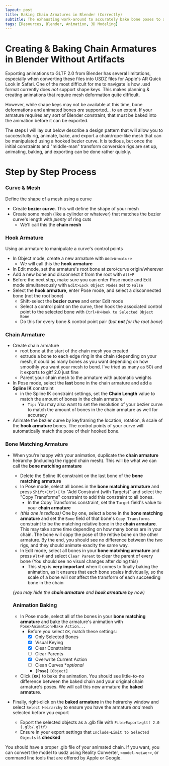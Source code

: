 ```yaml
---
layout: post
title: Baking Chain Armatures in Blender (Correctly)
subtitle: The exhausting work-around to accurately bake bone poses to animations with a Spline IK constraint bone modifier in Blender
tags: [Resources, Blender, Animation, 3D Modeling]
---
```


# Creating & Baking Chain Armatures in Blender Without Artifacts

Exporting animations to GLTF 2.0 from Blender has several limitations, especially when converting these files into USDZ files for Apple's AR Quick Look in Safari. One of the most difficult for me to navigate is how .usd format currently does *not* support shape keys. This makes planning & creating animations that require mesh deformation quite difficult.

However, while shape keys may not be available at this time, bone deformations and animated bones *are* supported... to an extent. If your armature requires any sort of Blender constraint, that must be baked into the animation before it can be exported.

The steps I will lay out below describe a design pattern that will allow you to successfully rig, animate, bake, and export a chain/rope-like mesh that can be manipulated using a hooked bezier curve. It is tedious, but once the initial constraints and "middle-man" transform conversion rigs are set up, animating, baking, and exporting can be done rather quickly.

# Step by Step Process

### Curve & Mesh
Define the shape of a mesh using a curve

- Create **bezier curve**. This will define the shape of your mesh
- Create some mesh (like a cylinder or whatever) that matches the bezier curve's length with *plenty* of ring cuts
  - We'll call this the **chain mesh**

### Hook Armature
Using an armature to manipulate a curve's control points

- In Object mode, create a new armature with `Add>Armature`
  -  We will call this the **hook armature**
- In Edit mode, set the armature's root bone at zero/curve origin/wherever
- Add a new bone and disconnect it from the root with `Alt+P`
- Before the next step, make sure you can enter Pose mode and Edit mode simultaneously with `Edit>Lock Object Modes` set to `False`
- Select the **hook armature**, enter Pose mode, and select a disconnected bone (not the root bone)
  - Shift-select the **bezier curve** and enter Edit mode
  - Select a control point on the curve, then hook the associated control point to the selected bone with `Ctrl+H>Hook to Selected Object Bone`
  - Do this for every bone & control point pair (*but **not** for the root bone*)

### Chain Armature

- Create chain armature
  - root bone at the start of the chain mesh you created
  - extrude a bone to each edge ring in the chain (depending on your mesh, it could as many bones as you want depending on how smoothly you want your mesh to bend. I've tried as many as 50) and it exports to gltf 2.0 just fine
  - Parent your chain mesh to the armature with automatic weights
- In Pose mode, select the **last** bone in the chain armature and add a **Spline IK** constraint
  - in the Spline IK constraint settings, set the **Chain Length** value to match the amount of bones in the chain armature
    - `Tip:` You may also want to set the resolution of your bezier curve to match the amount of bones in the chain armature as well for accuracy
- Animate the bezier curve by keyframing the location, rotation, & scale of the **hook armature** bones. The control points of your curve will automatically match the pose of their hooked bone.

### Bone Matching Armature

- When you're happy with your animation, duplicate the **chain armature** heirarchy (including the rigged chain mesh). This will be what we can call the **bone matching armature**
  - Delete the Spline IK constraint on the last bone of the **bone matching armature**
  - In Pose mode, select all bones in the **bone matching armature** and press `Shift+Ctrl+C` to "Add Constraint (with Targets)" and select the "Copy Transforms" constraint to add this constraint to all bones. 
    - In the Copy Transforms constraint, set the `Target` field's value to your **chain armature**
  - *(this one is tedious)* One by one, select a bone in the **bone matching armature** and set the `Bone` field of that bone's `Copy Transforms` constraint to be the matching relative bone in the **chain armature**. This may take some time depending on how many bones are in your chain. The bone will copy the pose of the reltive bone on the other armature. By the end, you should see no difference between the two rigs, and they should animate exaclty the same way.
  - In Edit mode, select all bones in your **bone matching armature** and press `Alt+P` and select `Clear Parent` to clear the parent of every bone (You should see no visual changes after doing this)
    - This step is **very important** when it comes to finally baking the animation, as it ensures that each bone scales individually, so the scale of a bone will *not* affect the transform of each succeeding bone in the chain
  
  *(you may hide the **chain armature** and **hook armature** by now)*
  
  ### Animation Baking

  - In Pose mode, select all of the bones in your **bone matching armature** and bake the armature's animation with `Pose>Animation>Bake Action...`
    - Before you select `OK`, match these settings:
      - [x] Only Selected Bones
      - [x] Visual Keying
      - [x] Clear Constraints
      - [ ] Clear Parents
      - [x] Overwrite Current Action
      - [ ] Clean Curves **optional*
      -  **`[Pose]`**  `[Object]`
   -  Click **`[OK]`** to bake the animation. You should see little-to-no difference between the baked chain and your original chain armature's poses. We will call this new armature the **baked armature**.
-  Finally, right-click on the **baked armature** in the heirarchy window and select `Select Heirarchy` to ensure you have the armature *and* mesh selected before you export
   -  Export the selected objects as a .glb file with `File>Export>gltf 2.0 (.glb/.gltf)`
   -  Ensure in your export settings that `Include>Limit to Selected Objects` is **checked** 

You should have a proper .glb file of your animated chain. If you want, you can convert the model to usdz using Reality Converter, `<model-veiwer>`, or command line tools that are offered by Apple or Google.
